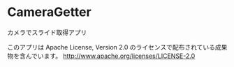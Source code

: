 CameraGetter
============

カメラでスライド取得アプリ


このアプリは Apache License, Version 2.0 のライセンスで配布されている成果物を含んでいます。
http://www.apache.org/licenses/LICENSE-2.0